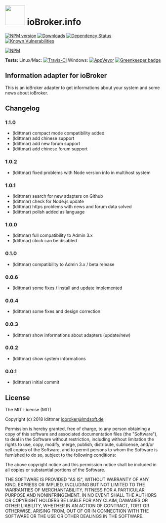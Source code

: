 <h1>
  <img src="https://github.com/ldittmar81/ioBroker.info/blob/master/admin/info.png" width="64"/>
  ioBroker.info
</h1>

[![NPM version](http://img.shields.io/npm/v/iobroker.info.svg)](https://www.npmjs.com/package/iobroker.info)
[![Downloads](https://img.shields.io/npm/dm/iobroker.info.svg)](https://www.npmjs.com/package/iobroker.info)
[![Dependency Status](https://img.shields.io/david/ldittmar81/iobroker.info.svg)](https://david-dm.org/ldittmar81/iobroker.info)
[![Known Vulnerabilities](https://snyk.io/test/github/ldittmar81/ioBroker.info/badge.svg)](https://snyk.io/test/github/ldittmar81/ioBroker.info)

[![NPM](https://nodei.co/npm/iobroker.info.png?downloads=true)](https://nodei.co/npm/iobroker.info/)

**Tests:** Linux/Mac: [![Travis-CI](http://img.shields.io/travis/ldittmar81/ioBroker.info/master.svg)](https://travis-ci.org/ldittmar81/ioBroker.info)
Windows: [![AppVeyor](https://ci.appveyor.com/api/projects/status/github/ldittmar81/ioBroker.info?branch=master&svg=true)](https://ci.appveyor.com/project/ldittmar81/ioBroker-info/) [![Greenkeeper badge](https://badges.greenkeeper.io/ldittmar81/ioBroker.info.svg)](https://greenkeeper.io/)

## Information adapter for ioBroker

This is an ioBroker adapter to get informations about your system and some news about ioBroker.

## Changelog

### 1.1.0
* (ldittmar) compact mode compatibility added
* (ldittmar) add chinese support
* (ldittmar) add new forum support
* (ldittmar) add chinese forum support 

### 1.0.2
* (ldittmar) fixed problems with Node version info in multihost system

### 1.0.1
* (ldittmar) search for new adapters on Github
* (ldittmar) check for Node.js update
* (ldittmar) https problems with news and forum data solved
* (ldittmar) polish added as language

### 1.0.0
* (ldittmar) full compatibility to Admin 3.x
* (ldittmar) clock can be disabled

### 0.1.0
* (ldittmar) compatibility to Admin 3.x / beta release

### 0.0.6
* (ldittmar) some fixes / install and update implemented

### 0.0.4
* (ldittmar) some fixes and design correction

### 0.0.3
* (ldittmar) show informations about adapters (update/new)

### 0.0.2
* (ldittmar) show system informations

### 0.0.1
* (ldittmar) initial commit

## License
The MIT License (MIT)

Copyright (c) 2018 ldittmar <iobroker@lmdsoft.de>

Permission is hereby granted, free of charge, to any person obtaining a copy
of this software and associated documentation files (the "Software"), to deal
in the Software without restriction, including without limitation the rights
to use, copy, modify, merge, publish, distribute, sublicense, and/or sell
copies of the Software, and to permit persons to whom the Software is
furnished to do so, subject to the following conditions:

The above copyright notice and this permission notice shall be included in
all copies or substantial portions of the Software.

THE SOFTWARE IS PROVIDED "AS IS", WITHOUT WARRANTY OF ANY KIND, EXPRESS OR
IMPLIED, INCLUDING BUT NOT LIMITED TO THE WARRANTIES OF MERCHANTABILITY,
FITNESS FOR A PARTICULAR PURPOSE AND NONINFRINGEMENT. IN NO EVENT SHALL THE
AUTHORS OR COPYRIGHT HOLDERS BE LIABLE FOR ANY CLAIM, DAMAGES OR OTHER
LIABILITY, WHETHER IN AN ACTION OF CONTRACT, TORT OR OTHERWISE, ARISING FROM,
OUT OF OR IN CONNECTION WITH THE SOFTWARE OR THE USE OR OTHER DEALINGS IN
THE SOFTWARE.